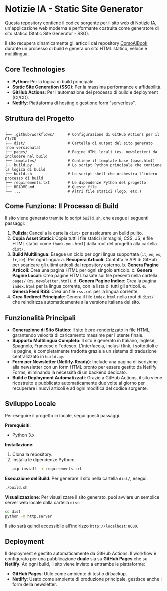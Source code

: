 # Notizie IA - Static Site Generator

Questa repository contiene il codice sorgente per il sito web di Notizie IA, un'applicazione web moderna e performante costruita come generatore di sito statico (Static Site Generator - SSG).

Il sito recupera dinamicamente gli articoli dal repository [CorsoAIBook](https://github.com/matteobaccan/CorsoAIBook) durante un processo di build e genera un sito HTML statico, veloce e multilingua.

## Core Technologies
- **Python**: Per la logica di build principale.
- **Static Site Generation (SSG)**: Per la massima performance e affidabilità.
- **GitHub Actions**: Per l'automazione del processo di build e deployment (CI/CD).
- **Netlify**: Piattaforma di hosting e gestione form "serverless".

## Struttura del Progetto
```
.
├── .github/workflows/      # Configurazione di GitHub Actions per il CI/CD
├── dist/                   # Cartella di output del sito generato (non versionata)
├── pages/                  # Pagine HTML locali (es. newsletter) da includere nel build
├── templates/              # Contiene il template base (base.html)
├── build.py                # Lo script Python principale che contiene la logica di build
├── build.sh                # Lo script shell che orchestra l'intero processo di build
├── requirements.txt        # Le dipendenze Python del progetto
├── README.md               # Questo file
└── ...                     # Altri file statici (logo, etc.)
```

## Come Funziona: Il Processo di Build
Il sito viene generato tramite lo script `build.sh`, che esegue i seguenti passaggi:

1.  **Pulizia**: Cancella la cartella `dist/` per assicurare un build pulito.
2.  **Copia Asset Statici**: Copia tutti i file statici (immagini, CSS, JS, e file HTML statici come `thank-you.html`) dalla root del progetto alla cartella `dist/`.
3.  **Build Multilingua**: Esegue un ciclo per ogni lingua supportata (`it`, `en`, `es`, `fr`, `de`). Per ogni lingua:
    a. **Recupera Articoli**: Contatta le API di GitHub per scaricare gli ultimi articoli dal repository esterno.
    b. **Genera Pagine Articoli**: Crea una pagina HTML per ogni singolo articolo.
    c. **Genera Pagine Locali**: Crea pagine HTML basate sui file presenti nella cartella `pages/` (es. `newsletter.html`).
    d. **Genera Pagine Indice**: Crea la pagina `index.html` per la lingua corrente, con la lista di tutti gli articoli.
    e. **Genera Feed RSS**: Crea un file `rss.xml` per la lingua corrente.
4.  **Crea Redirect Principale**: Genera il file `index.html` nella root di `dist/` che reindirizza automaticamente alla versione italiana del sito.

## Funzionalità Principali
- **Generazione di Sito Statico**: Il sito è pre-renderizzato in file HTML, garantendo velocità di caricamento massime per l'utente finale.
- **Supporto Multilingua Completo**: Il sito è generato in Italiano, Inglese, Spagnolo, Francese e Tedesco. L'interfaccia, inclusi i link, i sottotitoli e le pagine, è completamente tradotta grazie a un sistema di traduzione centralizzato in `build.py`.
- **Form per Newsletter (Netlify-Ready)**: Include una pagina di iscrizione alla newsletter con un form HTML pronto per essere gestito da Netlify Forms, eliminando la necessità di un backend dedicato.
- **Build e Deployment Automatizzati**: Grazie a GitHub Actions, il sito viene ricostruito e pubblicato automaticamente due volte al giorno per recuperare i nuovi articoli e ad ogni modifica del codice sorgente.

## Sviluppo Locale
Per eseguire il progetto in locale, segui questi passaggi.

**Prerequisiti**:
- Python 3.x

**Installazione**:
1. Clona la repository.
2. Installa le dipendenze Python:
   ```bash
   pip install -r requirements.txt
   ```

**Esecuzione del Build**:
Per generare il sito nella cartella `dist/`, esegui:
```bash
./build.sh
```

**Visualizzazione**:
Per visualizzare il sito generato, puoi avviare un semplice server web locale dalla cartella `dist`:
```bash
cd dist
python -m http.server
```
Il sito sarà quindi accessibile all'indirizzo `http://localhost:8000`.

## Deployment
Il deployment è gestito automaticamente da GitHub Actions. Il workflow è configurato per una pubblicazione **duale** sia su **GitHub Pages** che su **Netlify**.
Ad ogni build, il sito viene inviato a entrambe le piattaforme:
- **GitHub Pages**: Utile come ambiente di test o di backup.
- **Netlify**: Usato come ambiente di produzione principale, gestisce anche i form della newsletter.
